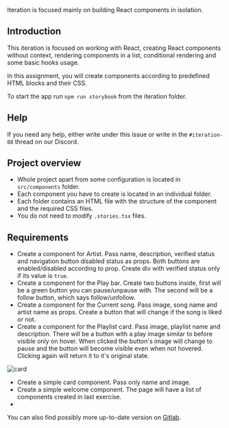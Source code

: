 Iteration is focused mainly on building React components in isolation.

## Introduction

This iteration is focused on working with React, creating React components without context, rendering components in a list, conditional rendering and some basic hooks usage.

In this assignment, you will create components according to predefined HTML blocks and their CSS.

To start the app run `npm run storybook` from the iteration folder.

## Help

If you need any help, either write under this issue or write in the `#iteration-08` thread on our Discord.

## Project overview

- Whole project apart from some configuration is located in `src/components` folder.
- Each component you have to create is located in an individual folder.
- Each folder contains an HTML file with the structure of the component and the required CSS files.
- You do not need to modify `.stories.tsx` files.

## Requirements
- Create a component for Artist. Pass name, description, verified status and navigation button disabled status as props.
  Both buttons are enabled/disabled according to prop. Create div with verified status only if its value is `true`.
- Create a component for the Play bar. Create two buttons inside, first will be a green button you can pause/unpause with. The second will be a follow button, which says follow/unfollow.
- Create a component for the Current song. Pass image, song name and artist name as props.
  Create a button that will change if the song is liked or not.
- Create a component for the Playlist card. Pass image, playlist name and description.
  There will be a button with a play image similar to before visible only on hover. When clicked the button's image will change to pause and the button will become visible even when not hovered. Clicking again will return it to it's original state.

![card](/uploads/950be0fd361aef2eda607220de09fde4/card.jpeg)

- Create a simple card component. Pass only name and image.
- Create a simple welcome component. The page will have a list of components created in last exercise.
- 

You can also find possibly more up-to-date version on [Gitlab](https://gitlab.fi.muni.cz/pb138/pb138-iterations-2022/-/issues/17).
